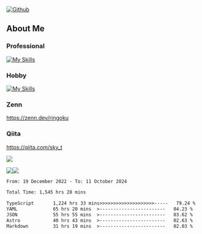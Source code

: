 [![Github](https://img.shields.io/github/followers/skyt-a?label=Follow&style=social)](https://github.com/skyt-a)

## About Me
### Professional
[![My Skills](https://skillicons.dev/icons?i=react,ts,js,nodejs,java,graphql,firebase,githubactions&theme=light)](https://skillicons.dev)
### Hobby
[![My Skills](https://skillicons.dev/icons?i=unity,rust,py&theme=light)](https://skillicons.dev)

### Zenn
https://zenn.dev/ringoku
### Qiita
https://qiita.com/sky_t


![](https://github-profile-summary-cards.vercel.app/api/cards/profile-details?username=skyt-a&theme=default)

![](https://github-profile-summary-cards.vercel.app/api/cards/repos-per-language?username=skyt-a&theme=default)![](https://github-profile-summary-cards.vercel.app/api/cards/stats?username=RinGoku&theme=default)

<!--START_SECTION:waka-->

```txt
From: 19 December 2022 - To: 11 October 2024

Total Time: 1,545 hrs 28 mins

TypeScript       1,224 hrs 33 mins>>>>>>>>>>>>>>>>>>>>-----   79.24 %
YAML             65 hrs 20 mins  >------------------------   04.23 %
JSON             55 hrs 55 mins  >------------------------   03.62 %
Astro            40 hrs 43 mins  >------------------------   02.63 %
Markdown         31 hrs 19 mins  >------------------------   02.03 %
```

<!--END_SECTION:waka-->
